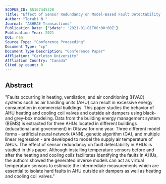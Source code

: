```yaml
---
SCOPUS_ID: 85167445328
Title: "Effect of Sensor Redundancy on Model-Based Fault Detectability for Air Handling Units"
Author: "Torabi N."
Journal: "ASHRAE Transactions"
Publication Date: {'$date': '2021-01-01T00:00:00Z'}
Publication Year: 2021
DOI: nan
Source Type: "Conference Proceeding"
Document Type: "cp"
Document Type Description: "Conference Paper"
Affliation: "Carleton University"
Affliation Country: "Canada"
Cited by count: 0
---
```


## Abstract
"Faults occurring in heating, ventilation, and air conditioning (HVAC) systems such as air handling units (AHU) can result in excessive energy consumption in commercial buildings. This paper studies the behavior of AHU heating and cooling coil valves and outside air dampers using black- and grey-box modeling. Data from the building energy management system (BEMS) is extracted for three AHUs located in different buildings (educational and government) in Ottawa for one year. Three different model forms - artificial neural network (ANN), genetic algorithm (GA), and multiple linear regression - are developed to model the supply air temperature of AHUs. The effect of sensor redundancy on fault detectability in AHUs is studied in this paper. Although installing temperature sensors before and after the heating and cooling coils facilitates identifying the faults in AHUs, the authors showed the generated inverse models can act as virtual temperature sensors to estimate the intermediate measurements which are essential to isolate hard faults in AHU outside air dampers as well as heating and cooling coil valves."
